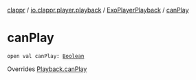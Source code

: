 [clappr](../../index.md) / [io.clappr.player.playback](../index.md) / [ExoPlayerPlayback](index.md) / [canPlay](./can-play.md)

# canPlay

`open val canPlay: `[`Boolean`](https://kotlinlang.org/api/latest/jvm/stdlib/kotlin/-boolean/index.html)

Overrides [Playback.canPlay](../../io.clappr.player.components/-playback/can-play.md)

